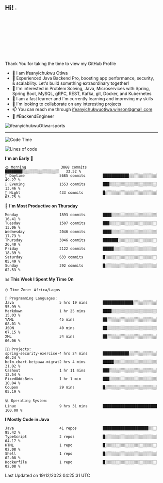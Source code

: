 <!-- BLOG-POST-LIST:START --><!-- BLOG-POST-LIST:END -->

## Hi! <img src="https://media.giphy.com/media/hvRJCLFzcasrR4ia7z/giphy.gif" width="4%"> 

Thank You for taking the time to view my GitHub Profile

- 👋 I am Ifeanyichukwu Otiwa
- 🚀 Experienced Java Backend Pro, boosting app performance, security, & scalability. Let's build something extraordinary together!
- 👀 I'm interested in Problem Solving, Java, Microservices with Spring, Spring Boot, MySQL, gRPC, REST, Kafka, git, Docker, and Kubernetes
- 🌱 I am a fast learner and I'm currently learning and improving my skills
- 💞️ I'm looking to collaborate on any interesting projects
- 📫 You can reach me through ifeanyichukwuotiwa.winson@gmail.com
- 🚀 #BackendEngineer

<p align="left" marginTop="10px"> <img src="https://komarev.com/ghpvc/?username=ifeanyichukwuOtiwa-sports&label=Profile%20views&color=0e75b6&style=for-the-badge" alt="ifeanyichukwuOtiwa-sports" /> </p>

***

<!--START_SECTION:waka-->
![Code Time](http://img.shields.io/badge/Code%20Time-2%2C037%20hrs%2016%20mins-blue)

![Lines of code](https://img.shields.io/badge/From%20Hello%20World%20I%27ve%20Written-4.2%20million%20lines%20of%20code-blue)

**I'm an Early 🐤** 

```text
🌞 Morning                3868 commits        ████████░░░░░░░░░░░░░░░░░   33.52 % 
🌆 Daytime                5685 commits        ████████████░░░░░░░░░░░░░   49.27 % 
🌃 Evening                1553 commits        ███░░░░░░░░░░░░░░░░░░░░░░   13.46 % 
🌙 Night                  433 commits         █░░░░░░░░░░░░░░░░░░░░░░░░   03.75 % 
```
📅 **I'm Most Productive on Thursday** 

```text
Monday                   1893 commits        ████░░░░░░░░░░░░░░░░░░░░░   16.41 % 
Tuesday                  1507 commits        ███░░░░░░░░░░░░░░░░░░░░░░   13.06 % 
Wednesday                2046 commits        ████░░░░░░░░░░░░░░░░░░░░░   17.73 % 
Thursday                 3046 commits        ███████░░░░░░░░░░░░░░░░░░   26.40 % 
Friday                   2122 commits        █████░░░░░░░░░░░░░░░░░░░░   18.39 % 
Saturday                 633 commits         █░░░░░░░░░░░░░░░░░░░░░░░░   05.49 % 
Sunday                   292 commits         █░░░░░░░░░░░░░░░░░░░░░░░░   02.53 % 
```


📊 **This Week I Spent My Time On** 

```text
🕑︎ Time Zone: Africa/Lagos

💬 Programming Languages: 
Java                     5 hrs 19 mins       ██████████████░░░░░░░░░░░   55.99 % 
Markdown                 1 hr 25 mins        ████░░░░░░░░░░░░░░░░░░░░░   15.03 % 
YAML                     45 mins             ██░░░░░░░░░░░░░░░░░░░░░░░   08.01 % 
JSON                     40 mins             ██░░░░░░░░░░░░░░░░░░░░░░░   07.15 % 
XML                      34 mins             ██░░░░░░░░░░░░░░░░░░░░░░░   06.06 % 

🐱‍💻 Projects: 
spring-security-exercise-4 hrs 24 mins       ████████████░░░░░░░░░░░░░   46.24 % 
helm-chart-betpawa-migrat2 hrs 4 mins        █████░░░░░░░░░░░░░░░░░░░░   21.82 % 
Cashout                  1 hr 11 mins        ███░░░░░░░░░░░░░░░░░░░░░░   12.54 % 
FixedOddsBets            1 hr 1 min          ███░░░░░░░░░░░░░░░░░░░░░░   10.84 % 
Coupon                   29 mins             █░░░░░░░░░░░░░░░░░░░░░░░░   05.19 % 

💻 Operating System: 
Linux                    9 hrs 31 mins       █████████████████████████   100.00 % 
```

**I Mostly Code in Java** 

```text
Java                     41 repos            █████████████████████░░░░   85.42 % 
TypeScript               2 repos             █░░░░░░░░░░░░░░░░░░░░░░░░   04.17 % 
HTML                     1 repo              █░░░░░░░░░░░░░░░░░░░░░░░░   02.08 % 
Shell                    1 repo              █░░░░░░░░░░░░░░░░░░░░░░░░   02.08 % 
Dockerfile               1 repo              █░░░░░░░░░░░░░░░░░░░░░░░░   02.08 % 
```




 Last Updated on 19/12/2023 04:25:31 UTC
<!--END_SECTION:waka-->

<!--
<p align="center">
![trophy](https://github-profile-trophy.vercel.app/?username=ifeanyichukwuOtiwa-sports&theme=onedark) (https://github.com/ryo-ma/github-profile-trophy)
</p>
-->

<!---
ifeanyi-otiwa/ifeanyi-otiwa is a ✨ special ✨ repository because its `README.md` (this file) appears on your GitHub profile.
You can click the Preview link to take a look at your changes.
--->

